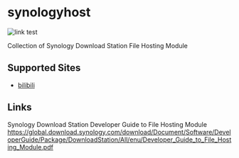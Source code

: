 # synologyhost

![link test](https://github.com/franklai/synologyhost/workflows/CI/badge.svg)

Collection of Synology Download Station File Hosting Module

## Supported Sites
* [bilibili](https://www.bilibili.com)

## Links
Synology Download Station Developer Guide to File Hosting Module
https://global.download.synology.com/download/Document/Software/DeveloperGuide/Package/DownloadStation/All/enu/Developer_Guide_to_File_Hosting_Module.pdf
